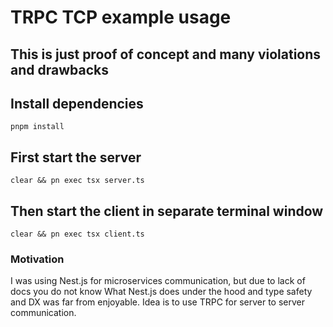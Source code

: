 # TRPC TCP example usage

## This is just proof of concept and many violations and drawbacks

## Install dependencies
`pnpm install`

## First start the server
`clear && pn exec tsx server.ts`

## Then start the client in separate terminal window
`clear && pn exec tsx client.ts`

### Motivation

I was using Nest.js for microservices communication, but due to lack of docs you do not know What Nest.js does under the hood and type safety and DX was far from enjoyable. Idea is to use TRPC for server to server communication.